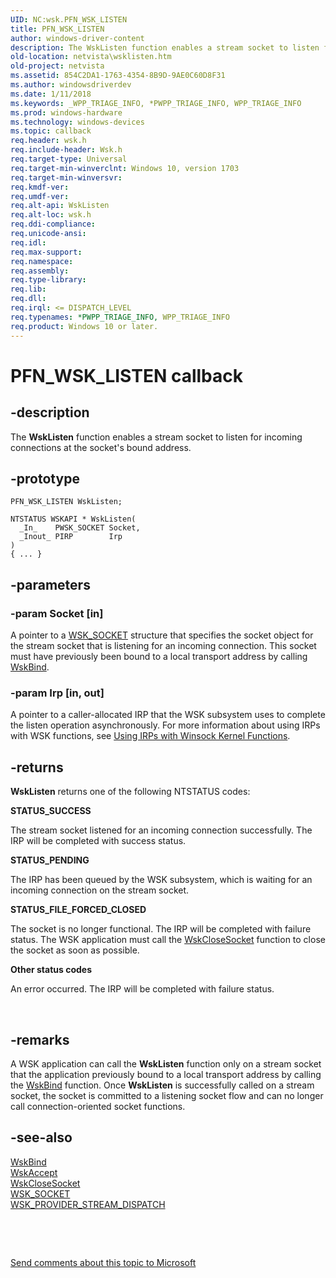 ```yaml
---
UID: NC:wsk.PFN_WSK_LISTEN
title: PFN_WSK_LISTEN
author: windows-driver-content
description: The WskListen function enables a stream socket to listen for incoming connections at the socket's bound address.
old-location: netvista\wsklisten.htm
old-project: netvista
ms.assetid: 854C2DA1-1763-4354-8B9D-9AE0C60D8F31
ms.author: windowsdriverdev
ms.date: 1/11/2018
ms.keywords: _WPP_TRIAGE_INFO, *PWPP_TRIAGE_INFO, WPP_TRIAGE_INFO
ms.prod: windows-hardware
ms.technology: windows-devices
ms.topic: callback
req.header: wsk.h
req.include-header: Wsk.h
req.target-type: Universal
req.target-min-winverclnt: Windows 10, version 1703
req.target-min-winversvr: 
req.kmdf-ver: 
req.umdf-ver: 
req.alt-api: WskListen
req.alt-loc: wsk.h
req.ddi-compliance: 
req.unicode-ansi: 
req.idl: 
req.max-support: 
req.namespace: 
req.assembly: 
req.type-library: 
req.lib: 
req.dll: 
req.irql: <= DISPATCH_LEVEL
req.typenames: *PWPP_TRIAGE_INFO, WPP_TRIAGE_INFO
req.product: Windows 10 or later.
---
```


# PFN_WSK_LISTEN callback



## -description

   The <b>WskListen</b> function enables a stream socket to listen for incoming connections at the socket's bound address.



## -prototype

````
PFN_WSK_LISTEN WskListen;

NTSTATUS WSKAPI * WskListen(
  _In_    PWSK_SOCKET Socket,
  _Inout_ PIRP        Irp
)
{ ... }
````


## -parameters

### -param Socket [in]

A pointer to a 
     <a href="..\wsk\ns-wsk-_wsk_socket.md">WSK_SOCKET</a> structure that specifies the socket
     object for the stream socket that is listening for an incoming connection. This socket must have previously been bound to a local transport address by calling <a href="..\wsk\nc-wsk-pfn_wsk_bind.md">WskBind</a>.


### -param Irp [in, out]

A pointer to a caller-allocated IRP that the WSK subsystem uses to complete the listen operation
     asynchronously. For more information about using IRPs with WSK functions, see 
     <a href="netvista.using_irps_with_winsock_kernel_functions">Using IRPs with Winsock
     Kernel Functions</a>.


## -returns
<b>WskListen</b> returns one of the following NTSTATUS codes:
<dl>
<dt><b>STATUS_SUCCESS</b></dt>
</dl>The stream socket listened for an incoming connection successfully. The IRP will be completed with success
       status.
<dl>
<dt><b>STATUS_PENDING</b></dt>
</dl>The IRP has been queued by the WSK subsystem, which is waiting for an incoming connection on the
       stream socket.
<dl>
<dt><b>STATUS_FILE_FORCED_CLOSED</b></dt>
</dl>The socket is no longer functional. The IRP will be completed with failure status. The WSK
       application must call the 
       <a href="..\wsk\nc-wsk-pfn_wsk_close_socket.md">WskCloseSocket</a> function to close the
       socket as soon as possible.
<dl>
<dt><b>Other status codes</b></dt>
</dl>An error occurred. The IRP will be completed with failure status.

 


## -remarks
A WSK application can call the <b>WskListen</b> function only on a stream socket that the application previously bound to a local transport address by calling the <a href="..\wsk\nc-wsk-pfn_wsk_bind.md">WskBind</a> function. Once <b>WskListen</b> is successfully called on a stream socket, the socket is committed to a listening socket flow and can no longer call connection-oriented socket functions.


## -see-also
<dl>
<dt>
<a href="..\wsk\nc-wsk-pfn_wsk_bind.md">WskBind</a>
</dt>
<dt>
<a href="..\wsk\nc-wsk-pfn_wsk_accept.md">WskAccept</a>
</dt>
<dt>
<a href="..\wsk\nc-wsk-pfn_wsk_close_socket.md">WskCloseSocket</a>
</dt>
<dt>
<a href="..\wsk\ns-wsk-_wsk_socket.md">WSK_SOCKET</a>
</dt>
<dt>
<a href="..\wsk\ns-wsk-_wsk_provider_stream_dispatch.md">WSK_PROVIDER_STREAM_DISPATCH</a>
</dt>
</dl>
 

 

<a href="mailto:wsddocfb@microsoft.com?subject=Documentation%20feedback [netvista\netvista]:%20PFN_WSK_LISTEN callback function%20 RELEASE:%20(1/11/2018)&amp;body=%0A%0APRIVACY STATEMENT%0A%0AWe use your feedback to improve the documentation. We don't use your email address for any other purpose, and we'll remove your email address from our system after the issue that you're reporting is fixed. While we're working to fix this issue, we might send you an email message to ask for more info. Later, we might also send you an email message to let you know that we've addressed your feedback.%0A%0AFor more info about Microsoft's privacy policy, see http://privacy.microsoft.com/en-us/default.aspx." title="Send comments about this topic to Microsoft">Send comments about this topic to Microsoft</a>

